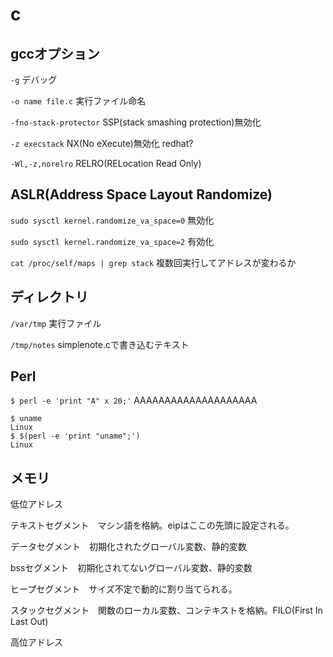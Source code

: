 # c

## gccオプション

`-g` デバッグ

`-o name file.c` 実行ファイル命名

`-fno-stack-protector` SSP(stack smashing protection)無効化

`-z execstack` NX(No eXecute)無効化 redhat?

`-Wl,-z,norelro` RELRO(RELocation Read Only)

## ASLR(Address Space Layout Randomize)

`sudo sysctl kernel.randomize_va_space=0` 無効化

`sudo sysctl kernel.randomize_va_space=2` 有効化

`cat /proc/self/maps | grep stack` 複数回実行してアドレスが変わるか

## ディレクトリ

`/var/tmp` 実行ファイル

`/tmp/notes` simplenote.cで書き込むテキスト

## Perl

`$ perl -e 'print "A" x 20;'` AAAAAAAAAAAAAAAAAAAA

```
$ uname
Linux
$ $(perl -e 'print "uname";')
Linux
```

## メモリ

低位アドレス

テキストセグメント　マシン語を格納。eipはここの先頭に設定される。

データセグメント　初期化されたグローバル変数、静的変数

bssセグメント　初期化されてないグローバル変数、静的変数

ヒープセグメント　サイズ不定で動的に割り当てられる。

スタックセグメント　関数のローカル変数、コンテキストを格納。FILO(First In Last Out)

高位アドレス
